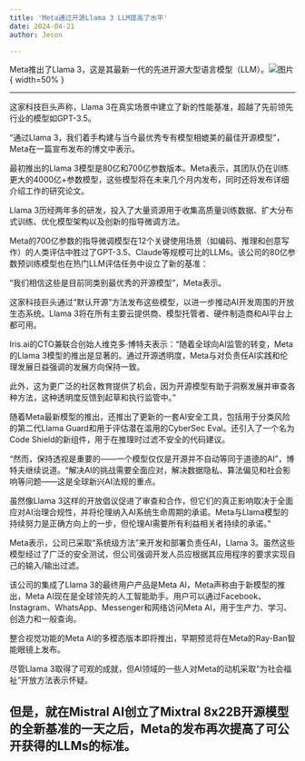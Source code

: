 ```yaml
---
title: 'Meta通过开源Llama 3 LLM提高了水平'
date: 2024-04-21
author: Jeson

---
```


Meta推出了Llama 3，这是其最新一代的先进开源大型语言模型（LLM）。![图片](https://www.artificialintelligence-news.com/wp-content/uploads/sites/9/2024/04/IMG_0091-scaled.jpeg){ width=50% }

---
这家科技巨头声称，Llama 3在真实场景中建立了新的性能基准，超越了先前领先行业的模型如GPT-3.5。

“通过Llama 3，我们着手构建与当今最优秀专有模型相媲美的最佳开源模型”，Meta在一篇宣布发布的博文中表示。

最初推出的Llama 3模型是80亿和700亿参数版本。Meta表示，其团队仍在训练更大的4000亿+参数模型，这些模型将在未来几个月内发布，同时还将发布详细介绍工作的研究论文。

Llama 3历经两年多的研发，投入了大量资源用于收集高质量训练数据、扩大分布式训练、优化模型架构以及创新的指导微调方法。

Meta的700亿参数的指导微调模型在12个关键使用场景（如编码、推理和创意写作）的人类评估中胜过了GPT-3.5、Claude等规模可比的LLMs。该公司的80亿参数预训练模型也在热门LLM评估任务中设立了新的基准：

“我们相信这些是目前同类别最优秀的开源模型”，Meta表示。

这家科技巨头通过“默认开源”方法发布这些模型，以进一步推动AI开发周围的开放生态系统。Llama 3将在所有主要云提供商、模型托管者、硬件制造商和AI平台上都可用。

Iris.ai的CTO兼联合创始人维克多·博特夫表示：“随着全球向AI监管的转变，Meta的Llama 3模型的推出是显著的。通过开源透明度，Meta与对负责任AI实践和伦理发展日益强调的发展方向保持一致。

此外，这为更广泛的社区教育提供了机会，因为开源模型有助于洞察发展并审查各种方法，这种透明度反馈到起草和执行监管中。”

随着Meta最新模型的推出，还推出了更新的一套AI安全工具，包括用于分类风险的第二代Llama Guard和用于评估潜在滥用的CyberSec Eval。还引入了一个名为Code Shield的新组件，用于在推理时过滤不安全的代码建议。

“然而，保持透视是重要的——一个模型仅仅是开源并不自动等同于道德的AI”，博特夫继续说道。“解决AI的挑战需要全面应对，解决数据隐私、算法偏见和社会影响等问题——这是全球新兴AI法规的重点。

虽然像Llama 3这样的开放倡议促进了审查和合作，但它们的真正影响取决于全面应对AI治理合规性，并将伦理纳入AI系统生命周期的承诺。Meta与Llama模型的持续努力是正确方向上的一步，但伦理AI需要所有利益相关者持续的承诺。”

Meta表示，公司已采取“系统级方法”来开发和部署负责任AI，Llama 3。虽然这些模型经过了广泛的安全测试，但公司强调开发人员应根据其应用程序的要求实现自己的输入/输出过滤。

该公司的集成了Llama 3的最终用户产品是Meta AI，Meta声称由于新模型的推出，Meta AI现在是全球领先的人工智能助手。用户可以通过Facebook、Instagram、WhatsApp、Messenger和网络访问Meta AI，用于生产力、学习、创造力和一般查询。

整合视觉功能的Meta AI的多模态版本即将推出，早期预览将在Meta的Ray-Ban智能眼镜上发布。

尽管Llama 3取得了可观的成就，但AI领域的一些人对Meta的动机采取“为社会福祉”开放方法表示怀疑。

但是，就在Mistral AI创立了Mixtral 8x22B开源模型的全新基准的一天之后，Meta的发布再次提高了可公开获得的LLMs的标准。
---
